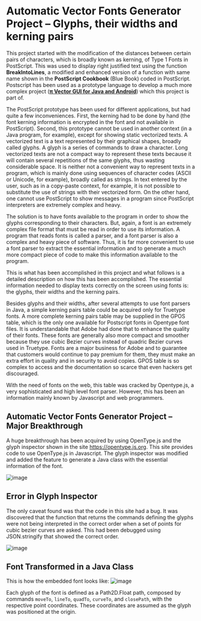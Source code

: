 # Automatic Vector Fonts Generator Project – Glyphs, their widths and kerning pairs

This project started with the modification of the distances between certain pairs of characters, which is broadly known as kerning, of Type 1 
Fonts in PostScript. This was used to display right justified text using the function **BreakIntoLines**, a modified and enhanced version of a 
function with same name shown in the **PostScript Cookbook** (Blue Book) coded in PostScript. Postscript has been used as a prototype language to 
develop a much more complex project ([**π Vector GUI for Java and Android**](https://github.com/nilostolte/Projects-Presentations/blob/main/%CF%80%20Vector%20GUI%20for%20Java%20and%20Android.md#%CF%80-vector-gui-for-java-and-android)) which this project is part of.
 

The PostScript prototype has been used for different applications, but had quite a few inconveniences. First, 
the kerning had to be done by hand (the font kerning information is encrypted in the font and not available in PostScript). Second, this 
prototype cannot be used in another context (in a Java program, for example), except for showing static vectorized texts.  A vectorized 
text is a text represented by their graphical shapes, broadly called glyphs. A glyph is a series of commands to draw a character. Long 
vectorized texts are not a compact way to represent these texts because it will contain several repetitions of the same glyphs, thus wasting 
considerable space. It is neither not a convenient way to represent texts in a program, which is mainly done using sequences of character 
codes (ASCII or Unicode, for example), broadly called as strings. In text entered by the user, such as in a copy-paste context, for example, 
it is not possible to substitute the use of strings with their vectorized form. On the other hand, one cannot use PostScript to show messages 
in a program since PostScript interpreters are extremely complex and heavy.

The solution is to have fonts available to the program in order to show the glyphs corresponding to their characters. But, again, a font is an 
extremely complex file format that must be read in order to use its information. A program that reads fonts is called a parser, and a font parser 
is also a complex and heavy piece of software. Thus, it is far more convenient to use a font parser to extract the essential information and to 
generate a much more compact piece of code to make this information available to the program.


This is what has been accomplished in this project and what follows is a detailed description on how this has been accomplished. The essential 
information needed to display texts correctly on the screen using fonts is: the glyphs, their widths and the kerning pairs.

Besides glyphs and their widths, after several attempts to use font parsers in Java, a simple kerning pairs table could be acquired only for 
Truetype fonts. A more complete kerning pairs table may be supplied in the GPOS table, which is the only one available for Postscript fonts 
in Opentype font files. It is understandable that Adobe had done that to enhance the quality of their fonts. These fonts are generally also 
more compact and smoother because they use cubic Bezier curves instead of quadric Bezier curves used in Truetype. Fonts are a major business 
for Adobe and to guarantee that customers would continue to pay premium for them, they must make an extra effort in quality and in security 
to avoid copies. GPOS table is so complex to access and the documentation so scarce that even hackers get discouraged. 

With the need of fonts on the web, this table was cracked by Opentype.js, a very sophisticated and high level font parser. However, this has 
been an information mainly known by  Javascript and web programmers.

## Automatic Vector Fonts Generator Project – Major Breakthrough

A huge breakthrough has been acquired by using OpenType.js and the glyph inspector shown in the site https://opentype.js.org. This site provides
code to use OpenType.js in Javascript. The glyph inspector was modified and added the feature to generate a Java class with the essential 
information of the font.

![image](https://user-images.githubusercontent.com/80269251/111824482-a8abe980-88bc-11eb-91e2-d5b6ec839360.png)

## Error in Glyph Inspector

The only caveat found was that the code in this site had a bug. It was discovered that the function that returns 
the commands defining the glyphs were not being interpreted in the correct order when a set of points for cubic bezier curves are asked. This had 
been debugged using JSON.stringify that showed the correct order.

![image](https://user-images.githubusercontent.com/80269251/111824666-e14bc300-88bc-11eb-9a9a-a6f099a83d40.png)

## Font Transformed in a Java Class

This is how the embedded font looks like:
![image](https://user-images.githubusercontent.com/80269251/111825065-6800a000-88bd-11eb-98f8-0fd820fcb665.png)

Each glyph of the font is defined as a Path2D.Float path, composed by commands `moveTo`, `lineTo`, `quadTo`, `curveTo`, and `closePath`, with the respective point coordinates. These coordinates are assumed as the glyph was positioned at the origin.

